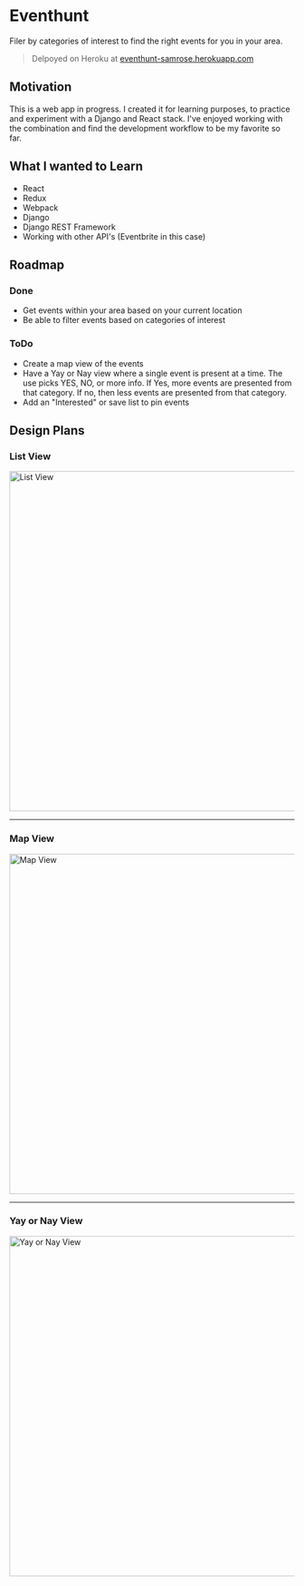 # Eventhunt
Filer by categories of interest to find the right events for you in your area.

> Delpoyed on Heroku at [eventhunt-samrose.herokuapp.com](https//eventhunt-samrose.herokuapp.com)

## Motivation
This is a web app in progress. I created it for learning purposes, to practice and experiment with a Django and React stack. I've enjoyed working with the combination and find the development workflow to be my favorite so far.

## What I wanted to Learn
- React
- Redux
- Webpack
- Django
- Django REST Framework
- Working with other API's (Eventbrite in this case)

## Roadmap
### Done
- Get events within your area based on your current location
- Be able to filter events based on categories of interest

### ToDo
- Create a map view of the events
- Have a Yay or Nay view where a single event is present at a time. The use picks YES, NO, or more info. If Yes, more events are presented from that category. If no, then less events are presented from that category.
- Add an "Interested" or save list to pin events

## Design Plans

### List View
<img src="https://cloud.githubusercontent.com/assets/11774595/18413856/2306e800-7784-11e6-86ff-dddaad511a02.png" alt="List View" width="600" />

---

### Map View
<img src="https://cloud.githubusercontent.com/assets/11774595/18413857/23134dfc-7784-11e6-88f4-54c339080b05.png" alt="Map View" width="600" />

---

### Yay or Nay View
<img src="https://cloud.githubusercontent.com/assets/11774595/18413858/23141b2e-7784-11e6-94e8-fdcdf730e6e8.png" alt="Yay or Nay View" width="600" />
